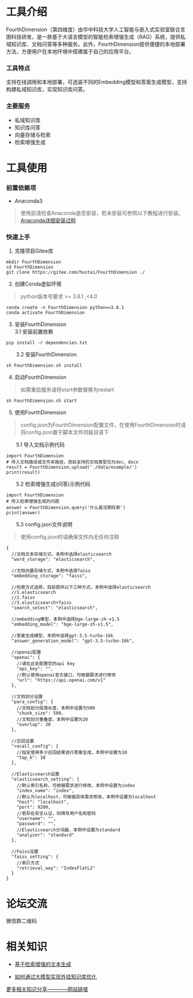 # 工具介绍
FourthDimension（第四维度）由华中科技大学人工智能与嵌入式实验室联合言图科技研发，是一款基于大语言模型的智能检索增强生成（RAG）系统，提供私域知识库、文档问答等多种服务。此外，FourthDimension提供便捷的本地部署方法，方便用户在本地环境中搭建属于自己的应用平台。

### 工具特点
支持在线调用和本地部署，可选装不同的Embedding模型和答案生成模型，支持构建私域知识库，实现知识库问答。

### 主要服务
* 私域知识库
* 知识库问答
* 向量存储与检索
* 检索增强生成

# 工具使用

### 前置依赖项
- Anaconda3  

> 使用前请检查Anaconda是否安装，若未安装可参照以下教程进行安装。  
> [Anaconda详细安装过程](https://blog.csdn.net/weixin_43858830/article/details/134310118?csdn_share_tail=%7B%22type%22%3A%22blog%22%2C%22rType%22%3A%22article%22%2C%22rId%22%3A%22134310118%22%2C%22source%22%3A%22weixin_43858830%22%7D)

### 快速上手

1. 克隆项目Gitee库
```
mkdir FourthDimension
cd FourthDimension
git clone https://gitee.com/hustai/FourthDimension ./
```
2. 创建Conda虚拟环境
> python版本号要求 >= 3.8.1 ,<4.0
```
conda create -n FourthDimension python==3.8.1
conda activate FourthDimension
```
3. 安装FourthDimension  
3.1 安装前置依赖
```
pip install -r dependencies.txt
```
&nbsp;&nbsp;&nbsp;&nbsp;&nbsp;&nbsp;&nbsp;3.2 安装FourthDimension 
```
sh FourthDimension.sh install
```

4. 启动FourthDimension
> 如需重启服务请将start参数替换为restart
```
sh FourthDimension.sh start
```

5. 使用FourthDimension  

>config.json为FourthDimension配置文件，在使用FourthDimension时请将config.json置于脚本文件同级目录下

&nbsp;&nbsp;&nbsp;&nbsp;&nbsp;&nbsp;&nbsp;5.1 导入文档示例代码
```text
import FourthDimension  
# 传入文档路径或文件夹路径，目前支持的文档类型仅为doc、docx
result = FourthDimension.upload('./data/example/')
print(result)
```
&nbsp;&nbsp;&nbsp;&nbsp;&nbsp;&nbsp;&nbsp;5.2 检索增强生成(问答)示例代码
```text
import FourthDimension
# 传入检索增强生成的问题
answer = FourthDimension.query('什么是活期存款')
print(answer)
```
&nbsp;&nbsp;&nbsp;&nbsp;&nbsp;&nbsp;&nbsp;5.3 config.json文件说明  
> 使用config.json时请确保文件内无任何注释
```text
{
  //文档文本存储方式，本例中选择elasticsearch
  "word_storage": "elasticsearch",

  //文档向量存储方式，本例中选择faiss
  "embedding_storage": "faiss",

  //检索方式选择，目前提供以下三种方式，本例中选择elasticsearch
  //1.elasticsearch
  //2.faiss
  //3.elasticsearch+faiss
  "search_select": "elasticsearch",

  //embedding模型，本例中选择bge-large-zh-v1.5
  "embedding_model": "bge-large-zh-v1.5",

  //答案生成模型，本例中选择gpt-3.5-turbo-16k
  "answer_generation_model": "gpt-3.5-turbo-16k",

  //openai配置
  "openai": {
    //请在此处配置您的api key
    "api_key": "",
    //默认使用openai官方接口，可根据需求进行修改
    "url": "https://api.openai.com/v1"
  },

  //文档划分设置
  "para_config": {
    //文档划分段落长度，本例中设置为500
    "chunk_size": 500,
    //文档划分重叠度，本例中设置为20
    "overlap": 20
  },

  //召回设置
  "recall_config": {
    //指定使用多少召回结果进行答案生成，本例中设置为10
    "top_k": 10
  },

  //Elasticsearch设置
  "elasticsearch_setting": {
    //默认索引名称，可根据需求进行修改，本例中设置为index
    "index_name": "index",
    //默认为localhost，可根据具体需求修改，本例中设置为localhost
    "host": "localhost",
    "port": 9200,
    //若存在安全认证，则填写用户名和密码
    "username": "",
    "password": "",
    //Elasticsearch分词器，本例中设置为standard
    "analyzer": "standard"
  },

  //Faiss设置
  "faiss_setting": {
    //索引方式
    "retrieval_way": "IndexFlatL2"
  }
}
```
# 论坛交流
微信群二维码

# 相关知识
- [基于检索增强的文本生成](https://hustai.gitee.io/zh/posts/rag/RetrieveTextGeneration.html)

- [如何通过大模型实现外挂知识库优化](https://hustai.gitee.io/zh/posts/rag/LLMretrieval.html)

 [更多相关知识分享————网站链接](https://hustai.tech/zh/)


